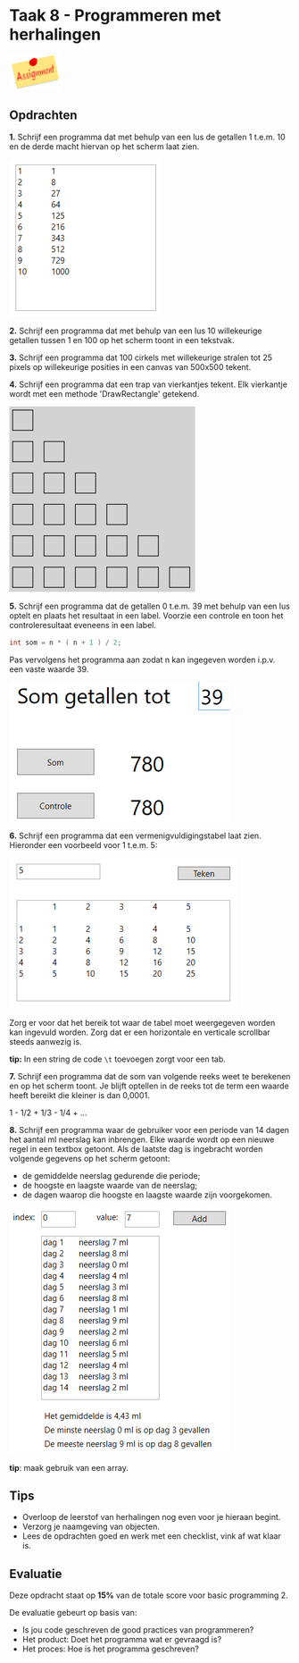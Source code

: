 # Taak 8 - Programmeren met herhalingen

![download](./images/assignment.png)

## Opdrachten

**1.** Schrijf een programma dat met behulp van een lus de getallen 1 t.e.m. 10 en de derde macht hiervan op het scherm laat zien.

![download](./images/afbeelding1.png)

**2.** Schrijf een programma dat met behulp van een lus 10 willekeurige getallen tussen 1 en 100 op het scherm toont in een tekstvak.

**3.** Schrijf een programma dat 100 cirkels met willekeurige stralen tot 25 pixels op willekeurige posities in een canvas van 500x500 tekent.
 
**4.** Schrijf een programma dat een trap van vierkantjes tekent. Elk vierkantje wordt met een methode 'DrawRectangle' getekend.

![download](./images/afbeelding2.png)

**5.** Schrijf een programma dat de getallen 0 t.e.m. 39 met behulp van een lus optelt en plaats het resultaat in een label. Voorzie een controle en toon het controleresultaat eveneens in een label.

```csharp
int som = n * ( n + 1 ) / 2;
```
Pas vervolgens het programma aan zodat n kan ingegeven worden i.p.v. een vaste waarde 39.

![download](./images/afbeelding3.png)

**6.** Schrijf een programma dat een vermenigvuldigingstabel laat zien. Hieronder een voorbeeld voor 1 t.e.m. 5:

![download](./images/afbeelding4.png)

Zorg er voor dat het bereik tot waar de tabel moet weergegeven worden kan ingevuld worden. Zorg dat er een horizontale en verticale scrollbar steeds aanwezig is.

**tip:** In een string de code `\t` toevoegen zorgt voor een tab.

**7.** Schrijf een programma dat de som van volgende reeks weet te berekenen en op het scherm toont.
Je blijft optellen in de reeks tot de term een waarde heeft bereikt die kleiner is dan 0,0001.

1 - 1/2 + 1/3 - 1/4 + ...

**8.** Schrijf een programma waar de gebruiker voor een periode van 14 dagen het aantal ml neerslag kan inbrengen. Elke waarde wordt op een nieuwe regel in een textbox getoont. Als de laatste dag is ingebracht worden volgende gegevens op het scherm getoont:
* de gemiddelde neerslag gedurende die periode;
* de hoogste en laagste waarde van de neerslag;
* de dagen waarop die hoogste en laagste waarde zijn voorgekomen.

![download](./images/afbeelding5.png)

**tip**: maak gebruik van een array.

## Tips

* Overloop de leerstof van herhalingen nog even voor je hieraan begint.
* Verzorg je naamgeving van objecten.
* Lees de opdrachten goed en werk met een checklist, vink af wat klaar is.

## Evaluatie

Deze opdracht staat op **15%** van de totale score voor basic programming 2.

De evaluatie gebeurt op basis van:
* Is jou code geschreven de good practices van programmeren?
* Het product: Doet het programma wat er gevraagd is?
* Het proces: Hoe is het programma geschreven?
